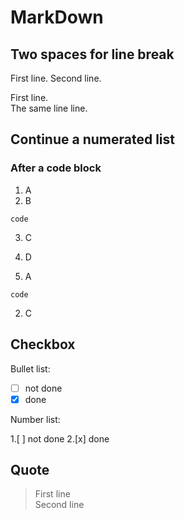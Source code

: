 # MarkDown

## Two spaces for line break

First line. Second line.

First line.  
The same line line.

## Continue a numerated list

### After a code block

1. A
2. B

```
code
```

3. C
4. D

1. A

```
code
```

2. C

## Checkbox

Bullet list:

-[ ] not done
-[x] done

Number list:

1.[ ] not done
2.[x] done

## Quote
> First line  
> Second line